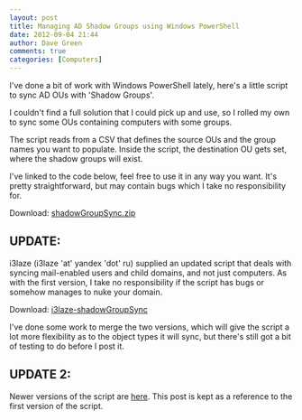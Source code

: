 ```yaml
---
layout: post
title: Managing AD Shadow Groups using Windows PowerShell
date: 2012-09-04 21:44
author: Dave Green
comments: true
categories: [Computers]
---
```

I've done a bit of work with Windows PowerShell lately, here's a little script to sync AD OUs with 'Shadow Groups'.

I couldn't find a full solution that I could pick up and use, so I rolled my own to sync some OUs containing computers with some groups.

The script reads from a CSV that defines the source OUs and the group names you want to populate. Inside the script, the destination OU gets set, where the shadow groups will exist.

I've linked to the code below, feel free to use it in any way you want. It's pretty straightforward, but may contain bugs which I take no responsibility for.

Download: [shadowGroupSync.zip](http://tookitaway.co.uk/wp-content/uploads/2012/09/shadowGroupSync.zip)
## UPDATE:
i3laze (i3laze 'at' yandex 'dot' ru) supplied an updated script that deals with syncing mail-enabled users and child domains, and not just computers. As with the first version, I take no responsibility if the script has bugs or somehow manages to nuke your domain.</p>
Download: [i3laze-shadowGroupSync](http://tookitaway.co.uk/wp-content/uploads/2012/09/i3laze-shadowGroupSync.zip)</p>
I've done some work to merge the two versions, which will give the script a lot more flexibility as to the object types it will sync, but there's still got a bit of testing to do before I post it.</p>

## UPDATE 2:
Newer versions of the script are [here](http://tookitaway.co.uk/ad-shadow-groups-with-windows-powershell-an-update/). This post is kept as a reference to the first version of the script.</p>
